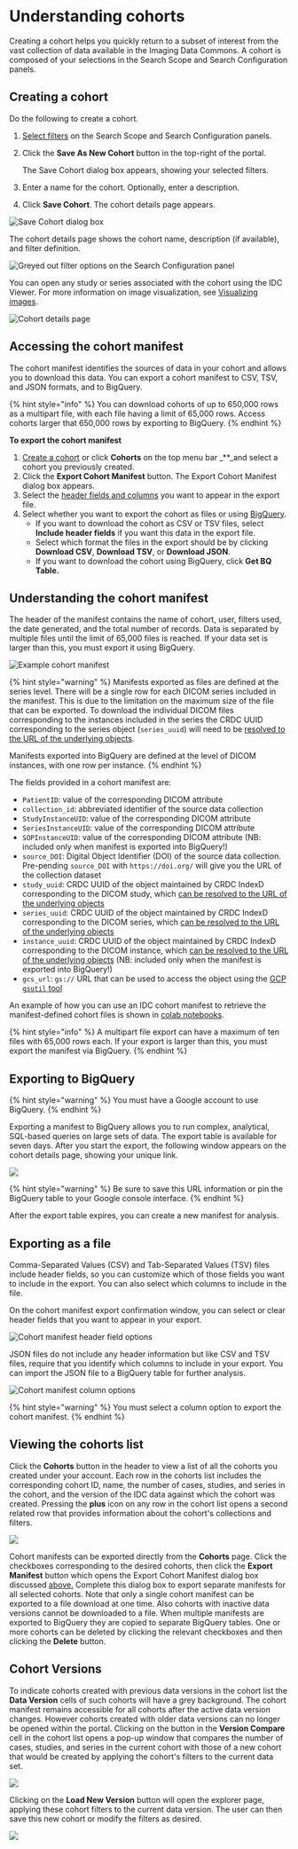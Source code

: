 # Understanding cohorts

Creating a cohort helps you quickly return to a subset of interest from the vast collection of data available in the Imaging Data Commons. A cohort is composed of your selections in the Search Scope and Search Configuration panels.

## Creating a cohort

Do the following to create a cohort.

1. [Select filters](./#defining-search-scope-and-configuration) on the Search Scope and Search Configuration panels.
2. Click the **Save As New Cohort** button in the top-right of the portal.

   The Save Cohort dialog box appears, showing your selected filters.

3. Enter a name for the cohort. Optionally, enter a description.
4. Click **Save Cohort**.  The cohort details page appears.

![Save Cohort dialog box](../../.gitbook/assets/save-cohort-confirmation-v2.png)

The cohort details page shows the cohort name, description \(if available\), and filter definition.

![Greyed out filter options on the Search Configuration panel](../../.gitbook/assets/screen-shot-2021-03-02-at-9.15.10-am.png)

You can open any study or series associated with the cohort using the IDC Viewer. For more information on image visualization, see [Visualizing images](../visualization.md).

![Cohort details page](../../.gitbook/assets/cohort_details-page.png)

## **Accessing the cohort m**anifest

The cohort manifest identifies the sources of data in your cohort and allows you to download this data. You can export a cohort manifest to CSV, TSV, and JSON formats, and to BigQuery.

{% hint style="info" %}
You can download cohorts of up to 650,000 rows as a multipart file, with each file having a limit of 65,000 rows. Access cohorts larger that 650,000 rows by exporting to BigQuery.
{% endhint %}

**To export the cohort manifest**

1. [Create a cohort](./#creating-a-cohort) or click **Cohorts** on the top menu bar \_\*\*\_and select a cohort you previously created.
2. Click the **Export Cohort Manifest** button. The Export Cohort Manifest dialog box appears.
3. Select the [header fields and columns](./#header-fields-and-column-selection) you want to appear in the export file.
4. Select whether you want to export the cohort as files or using [BigQuery](./#exporting-the-cohort-manifest-to-bigquery).
   * If you want to download the cohort as CSV or TSV files, select **Include header fields** if you want this data in the export file.
   * Select which format the files in the export should be by clicking **Download CSV**, **Download TSV**, or **Download JSON**.
   * If you want to download the cohort using BigQuery, click **Get BQ Table.**

## Understanding the cohort manifest

The header of the manifest contains the name of cohort, user, filters used, the date generated, and the total number of records. Data is separated by multiple files until the limit of 65,000 files is reached. If your data set is larger than this, you must export it using BigQuery.

![Example cohort manifest](../../.gitbook/assets/mainfest-for-cohort.png)

{% hint style="warning" %}
Manifests exported as files are defined at the series level. There will be a single row for each DICOM series included in the manifest. This is due to the limitation on the maximum size of the file that can be exported. To download the individual DICOM files corresponding to the instances included in the series the CRDC UUID corresponding to the series object \(`series_uuid`\) will need to be [ resolved to the URL of the underlying objects](../../data/organization-of-data/guids-and-uuids.md).

Manifests exported into BigQuery are defined at the level of DICOM instances, with one row per instance.
{% endhint %}

The fields provided in a cohort manifest are:

* `PatientID`: value of the corresponding DICOM attribute
* `collection_id`: abbreviated identifier of the source data collection 
* `StudyInstanceUID`: value of the corresponding DICOM attribute
* `SeriesInstanceUID`: value of the corresponding DICOM attribute
* `SOPInstanceUID`: value of the corresponding DICOM attribute \(NB: included only when manifest is exported into BigQuery!\)
* `source_DOI`: Digital Object Identifier \(DOI\) of the source data collection. Pre-pending `source_DOI` with `https://doi.org/` will give you the URL of the collection dataset
* `study_uuid`: CRDC UUID of the object maintained by CRDC IndexD corresponding to the DICOM study, which [can be resolved to the URL of the underlying objects](../../data/organization-of-data/guids-and-uuids.md)  
* `series_uuid`: CRDC UUID of the object maintained by CRDC IndexD corresponding to the DICOM series, which [can be resolved to the URL of the underlying objects](../../data/organization-of-data/guids-and-uuids.md)  
* `instance_uuid`: CRDC UUID of the object maintained by CRDC IndexD corresponding to the DICOM instance, which [can be resolved to the URL of the underlying objects](../../data/organization-of-data/guids-and-uuids.md) \(NB: included only when the manifest is exported into BigQuery!\)
* `gcs_url`: `gs://` URL that can be used to access the object using the [GCP `gsutil` tool](https://cloud.google.com/storage/docs/gsutil)

An example of how you can use an IDC cohort manifest to retrieve the manifest-defined cohort files is shown in [colab notebooks](https://github.com/ImagingDataCommons/IDC-Examples/tree/master/notebooks).

{% hint style="info" %}
A multipart file export can have a maximum of ten files with 65,000 rows each. If your export is larger than this, you must export the manifest via BigQuery.
{% endhint %}

## Exporting to BigQuery

{% hint style="warning" %}
You must have a Google account to use BigQuery.
{% endhint %}

Exporting a manifest to BigQuery allows you to run complex, analytical, SQL-based queries on large sets of data. The export table is available for seven days. After you start the export, the following window appears on the cohort details page, showing your unique link.

![](../../.gitbook/assets/manifest-job.png)

{% hint style="warning" %}
Be sure to save this URL information or pin the BigQuery table to your Google console interface.
{% endhint %}

After the export table expires, you can create a new manifest for analysis.

## **Exporting as a file**

Comma-Separated Values \(CSV\) and Tab-Separated Values \(TSV\) files include header fields, so you can customize which of those fields you want to include in the export. You can also select which columns to include in the file.

On the cohort manifest export confirmation window, you can select or clear header fields that you want to appear in your export.

![Cohort manifest header field options](../../.gitbook/assets/header2.png)

JSON files do not include any header information but like CSV and TSV files, require that you identify which columns to include in your export. You can import the JSON file to a BigQuery table for further analysis.

![Cohort manifest column options](../../.gitbook/assets/columns.png)

{% hint style="warning" %}
You must select a column option to export the cohort manifest.
{% endhint %}

## Viewing the cohorts list

Click the **Cohorts** button in the header to view a list of all the cohorts you created under your account. Each row in the cohorts list includes the corresponding cohort ID, name, the number of cases, studies, and series in the cohort, and the version of the IDC data against which the cohort was created. Pressing the **plus** icon on any row in the cohort list opens a second related row that provides information about the cohort's collections and filters.

![](../../.gitbook/assets/screen-shot-2021-06-07-at-9.12.08-am.png)

Cohort manifests can be exported directly from the **Cohorts** page. Click the checkboxes corresponding to the desired cohorts, then click the **Export Manifest** button which opens the Export Cohort Manifest dialog box discussed [above.](https://learn.canceridc.dev/portal/data-exploration-and-cohorts/#accessing-the-cohort-manifest) Complete this dialog box to export separate manifests for all selected cohorts. Note that only a single cohort manifest can be exported to a file download at one time. Also cohorts with inactive data versions cannot be downloaded to a file. When multiple manifests are exported to BigQuery they are copied to separate BigQuery tables. One or more cohorts can be deleted by clicking the relevant checkboxes and then clicking the **Delete** button.

## Cohort Versions

To indicate cohorts created with previous data versions in the cohort list the **Data Version** cells of such cohorts will have a grey background. The cohort manifest remains accessible for all cohorts after the active data version changes. However cohorts created with older data versions can no longer be opened within the portal. Clicking on the button in the **Version Compare** cell in the cohort list opens a pop-up window that compares the number of cases, studies, and series in the current cohort with those of a new cohort that would be created by applying the cohort's filters to the current data set.

![](../../.gitbook/assets/screen-shot-2021-06-07-at-2.02.08-pm.png)

Clicking on the **Load New Version** button will open the explorer page, applying these cohort filters to the current data version. The user can then save this new cohort or modify the filters as desired.

![](../../.gitbook/assets/screen-shot-2021-06-09-at-8.46.36-am%20%281%29%20%281%29%20%281%29.png)


